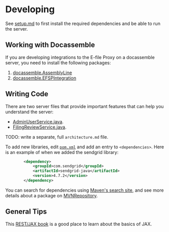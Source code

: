 # Developing

See [setup.md](setup.md) to first install the required dependencies and be able to run the server.

## Working with Docassemble

If you are developing integrations to the E-file Proxy on a docassemble server, you need to install
the following packages:
1. [docassemble.AssemblyLine](https://pypi.org/project/docassemble.AssemblyLine/)
1. [docassemble.EFSPIntegration](https://pypi.org/project/docassemble.EFSPIntegration)


## Writing Code

There are two server files that provide important features that can help you understand the server:
* [AdminUserService.java](../src/main/java/edu/suffolk/litlab/efspserver/services/AdminUserService.java).
* [FilingReviewService.java](../src/main/java/edu/suffolk/litlab/efspserver/services/FilingReviewService.java).

TODO: write a separate, full `architecture.md` file.

To add new libraries, edit [`pom.xml`](../pom.xml) and add an entry to `<dependencies>`.
Here is an example of when we added the sendgrid library:

```xml
        <dependency>
            <groupId>com.sendgrid</groupId>
            <artifactId>sendgrid-java</artifactId>
            <version>4.7.2</version>
        </dependency>
```

You can search for dependencies using [Maven's search site](https://search.maven.org/), and see more
details about a package on [MVNRepository](https://mvnrepository.com/).


## General Tips
This [REST/JAX book](https://dennis-xlc.gitbooks.io/restful-java-with-jax-rs-2-0-2rd-edition/content/en/part1/chapter3/developing_a_jax_rs_restful_service.html) is a good place to learn about the basics of JAX.
